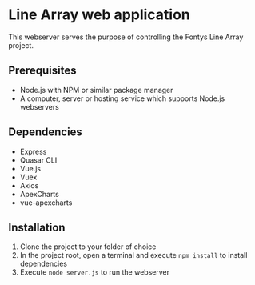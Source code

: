 # Line Array web application
This webserver serves the purpose of controlling the Fontys Line Array project.

## Prerequisites
- Node.js with NPM or similar package manager
- A computer, server or hosting service which supports Node.js webservers

## Dependencies
- Express
- Quasar CLI
- Vue.js
- Vuex
- Axios
- ApexCharts
- vue-apexcharts

## Installation
1. Clone the project to your folder of choice
2. In the project root, open a terminal and execute `npm install` to install dependencies
3. Execute `node server.js` to run the webserver
